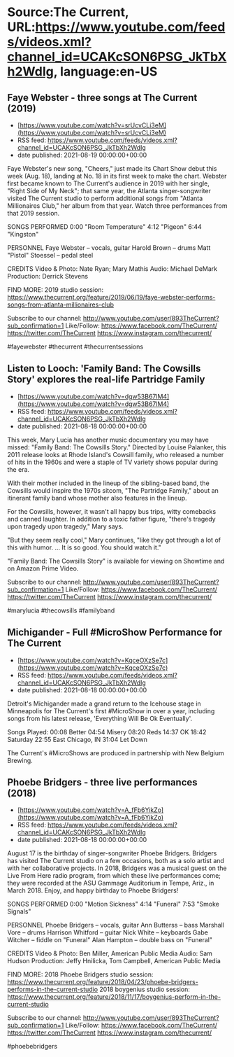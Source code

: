 # Source:The Current, URL:https://www.youtube.com/feeds/videos.xml?channel_id=UCAKcSON6PSG_JkTbXh2WdIg, language:en-US

## Faye Webster - three songs at The Current (2019)
 - [https://www.youtube.com/watch?v=srUcvCLi3eM](https://www.youtube.com/watch?v=srUcvCLi3eM)
 - RSS feed: https://www.youtube.com/feeds/videos.xml?channel_id=UCAKcSON6PSG_JkTbXh2WdIg
 - date published: 2021-08-19 00:00:00+00:00

Faye Webster's new song, "Cheers," just made its Chart Show debut this week (Aug. 18), landing at No. 18 in its first week to make the chart. Webster first became known to The Current's audience in 2019 with her single, "Right Side of My Neck"; that same year, the Atlanta singer-songwriter visited The Current studio to perform additional songs from "Atlanta Millionaires Club," her album from that year. Watch three performances from that 2019 session.

SONGS PERFORMED
0:00 "Room Temperature"
4:12 "Pigeon"
6:44 "Kingston"

PERSONNEL
Faye Webster – vocals, guitar
Harold Brown – drums
Matt "Pistol" Stoessel – pedal steel

CREDITS
Video & Photo: Nate Ryan; Mary Mathis
Audio: Michael DeMark
Production: Derrick Stevens

FIND MORE:
2019 studio session: https://www.thecurrent.org/feature/2019/06/19/faye-webster-performs-songs-from-atlanta-millionaires-club

Subscribe to our channel:
http://www.youtube.com/user/893TheCurrent?sub_confirmation=1
Like/Follow:
https://www.facebook.com/TheCurrent/
https://twitter.com/TheCurrent
https://www.instagram.com/thecurrent/

#fayewebster #thecurrent #thecurrentsessions

## Listen to Looch: 'Family Band: The Cowsills Story' explores the real-life Partridge Family
 - [https://www.youtube.com/watch?v=dgw53B67lM4](https://www.youtube.com/watch?v=dgw53B67lM4)
 - RSS feed: https://www.youtube.com/feeds/videos.xml?channel_id=UCAKcSON6PSG_JkTbXh2WdIg
 - date published: 2021-08-18 00:00:00+00:00

This week, Mary Lucia has another music documentary you may have missed: "Family Band: The Cowsills Story." Directed by Louise Palanker, this 2011 release looks at Rhode Island's Cowsill family, who released a number of hits in the 1960s and were a staple of TV variety shows popular during the era.

With their mother included in the lineup of the sibling-based band, the Cowsills would inspire the 1970s sitcom, "The Partridge Family," about an itinerant family band whose mother also features in the lineup. 

For the Cowsills, however, it wasn't all happy bus trips, witty comebacks and canned laughter. In addition to a toxic father figure, "there's tragedy upon tragedy upon tragedy," Mary says. 

"But they seem really cool," Mary continues, "like they got through a lot of this with humor. ... It is so good. You should watch it."

"Family Band: The Cowsills Story" is available for viewing on Showtime and on Amazon Prime Video.

Subscribe to our channel:
http://www.youtube.com/user/893TheCurrent?sub_confirmation=1
Like/Follow:
https://www.facebook.com/TheCurrent/
https://twitter.com/TheCurrent
https://www.instagram.com/thecurrent/

#marylucia #thecowsills #familyband

## Michigander - Full #MicroShow Performance for The Current
 - [https://www.youtube.com/watch?v=KqceOXzSe7c](https://www.youtube.com/watch?v=KqceOXzSe7c)
 - RSS feed: https://www.youtube.com/feeds/videos.xml?channel_id=UCAKcSON6PSG_JkTbXh2WdIg
 - date published: 2021-08-18 00:00:00+00:00

Detroit's Michigander made a grand return to the Icehouse stage in Minneapolis for The Current's first #MicroShow in over a year, including songs from his latest release, 'Everything Will Be Ok Eventually'.

Songs Played:
00:08 Better
04:54 Misery
08:20 Reds
14:37 OK
18:42 Saturday
22:55 East Chicago, IN
31:04 Let Down

The Current's #MicroShows are produced in partnership with New Belgium Brewing.

## Phoebe Bridgers - three live performances (2018)
 - [https://www.youtube.com/watch?v=A_fFb6YikZo](https://www.youtube.com/watch?v=A_fFb6YikZo)
 - RSS feed: https://www.youtube.com/feeds/videos.xml?channel_id=UCAKcSON6PSG_JkTbXh2WdIg
 - date published: 2021-08-18 00:00:00+00:00

August 17 is the birthday of singer-songwriter Phoebe Bridgers. Bridgers has visited The Current studio on a few occasions, both as a solo artist and with her collaborative projects. In 2018, Bridgers was a musical guest on the Live From Here radio program, from which these live performances come; they were recorded at the ASU Gammage Auditorium in Tempe, Ariz., in March 2018. Enjoy, and happy birthday to Phoebe Bridgers!

SONGS PERFORMED
0:00 "Motion Sickness"
4:14 "Funeral" 
7:53 "Smoke Signals"

PERSONNEL
Phoebe Bridgers – vocals, guitar
Ann Butterss – bass
Marshall Vore – drums
Harrison Whitford – guitar
Nick White – keyboards
Gabe Witcher – fiddle on "Funeral"
Alan Hampton – double bass on "Funeral"

CREDITS
Video & Photo: Ben Miller, American Public Media
Audio: Sam Hudson
Production: Jeffy Hnilicka, Tom Campbell, American Public Media

FIND MORE:
2018 Phoebe Bridgers studio session: https://www.thecurrent.org/feature/2018/04/23/phoebe-bridgers-performs-in-the-current-studio
2018 boygenius studio session: https://www.thecurrent.org/feature/2018/11/17/boygenius-perform-in-the-current-studio

Subscribe to our channel:
http://www.youtube.com/user/893TheCurrent?sub_confirmation=1
Like/Follow:
https://www.facebook.com/TheCurrent/
https://twitter.com/TheCurrent
https://www.instagram.com/thecurrent/


#phoebebridgers

